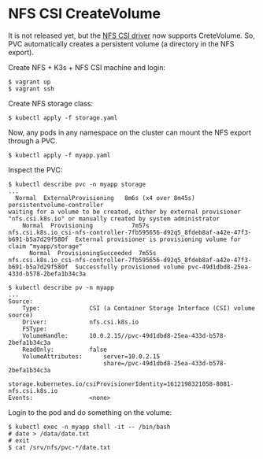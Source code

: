 # NFS CSI CreateVolume

It is not released yet, but the [NFS CSI driver][nfscsi] now supports
CreteVolume. So, PVC automatically creates a persistent volume (a directory
in the NFS export).

Create NFS + K3s + NFS CSI machine and login:

```console
$ vagrant up
$ vagrant ssh
```

Create NFS storage class:

```console
$ kubectl apply -f storage.yaml
```

Now, any pods in any namespace on the cluster can mount the NFS export through
a PVC.

```console
$ kubectl apply -f myapp.yaml
```

Inspect the PVC:

```console
$ kubectl describe pvc -n myapp storage
...
  Normal  ExternalProvisioning   8m6s (x4 over 8m45s)  persistentvolume-controller                                                             waiting for a volume to be created, either by external provisioner "nfs.csi.k8s.io" or manually created by system administrator
    Normal  Provisioning           7m57s                 nfs.csi.k8s.io_csi-nfs-controller-7fb595656-d92q5_8fdeb8af-a42e-47f3-b691-b5a7d29f580f  External provisioner is provisioning volume for claim "myapp/storage"
      Normal  ProvisioningSucceeded  7m55s                 nfs.csi.k8s.io_csi-nfs-controller-7fb595656-d92q5_8fdeb8af-a42e-47f3-b691-b5a7d29f580f  Successfully provisioned volume pvc-49d1dbd8-25ea-433d-b578-2befa1b34c3a
```

```console
$ kubectl describe pv -n myapp
...
Source:
    Type:              CSI (a Container Storage Interface (CSI) volume source)
    Driver:            nfs.csi.k8s.io
    FSType:
    VolumeHandle:      10.0.2.15//pvc-49d1dbd8-25ea-433d-b578-2befa1b34c3a
    ReadOnly:          false
    VolumeAttributes:      server=10.0.2.15
                           share=/pvc-49d1dbd8-25ea-433d-b578-2befa1b34c3a
                           storage.kubernetes.io/csiProvisionerIdentity=1612198321058-8081-nfs.csi.k8s.io
Events:                <none>
```

Login to the pod and do something on the volume:

```console
$ kubectl exec -n myapp shell -it -- /bin/bash
# date > /data/date.txt
# exit
$ cat /srv/nfs/pvc-*/date.txt
```


[nfscsi]: https://github.com/kubernetes-csi/csi-driver-nfs
